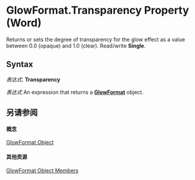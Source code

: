 
# GlowFormat.Transparency Property (Word)

Returns or sets the degree of transparency for the glow effect as a value between 0.0 (opaque) and 1.0 (clear). Read/write  **Single**.


## Syntax

 _表达式_. **Transparency**

 _表达式_ An expression that returns a **[GlowFormat](d177e399-cafc-132f-b135-b8b578e76889.md)** object.


## 另请参阅


#### 概念


[GlowFormat Object](d177e399-cafc-132f-b135-b8b578e76889.md)
#### 其他资源


[GlowFormat Object Members](http://msdn.microsoft.com/library/1631b10b-5250-9593-9483-a8076340ca11%28Office.15%29.aspx)